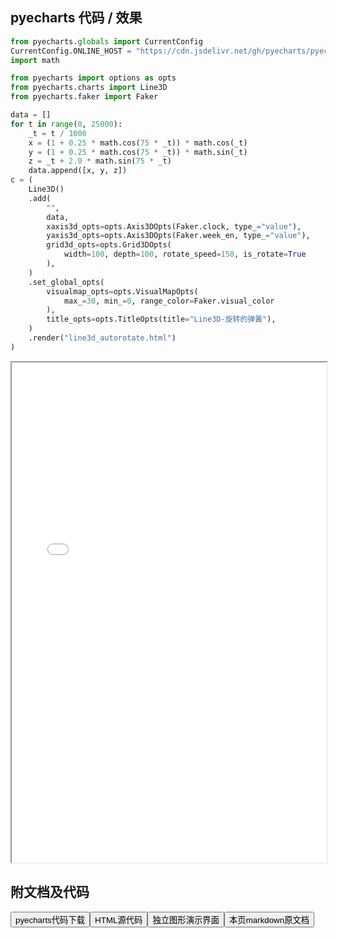 
## pyecharts 代码 / 效果

```python
from pyecharts.globals import CurrentConfig
CurrentConfig.ONLINE_HOST = "https://cdn.jsdelivr.net/gh/pyecharts/pyecharts-assets@latest/assets/"
import math

from pyecharts import options as opts
from pyecharts.charts import Line3D
from pyecharts.faker import Faker

data = []
for t in range(0, 25000):
    _t = t / 1000
    x = (1 + 0.25 * math.cos(75 * _t)) * math.cos(_t)
    y = (1 + 0.25 * math.cos(75 * _t)) * math.sin(_t)
    z = _t + 2.0 * math.sin(75 * _t)
    data.append([x, y, z])
c = (
    Line3D()
    .add(
        "",
        data,
        xaxis3d_opts=opts.Axis3DOpts(Faker.clock, type_="value"),
        yaxis3d_opts=opts.Axis3DOpts(Faker.week_en, type_="value"),
        grid3d_opts=opts.Grid3DOpts(
            width=100, depth=100, rotate_speed=150, is_rotate=True
        ),
    )
    .set_global_opts(
        visualmap_opts=opts.VisualMapOpts(
            max_=30, min_=0, range_color=Faker.visual_color
        ),
        title_opts=opts.TitleOpts(title="Line3D-旋转的弹簧"),
    )
    .render("line3d_autorotate.html")
)

```

<iframe width="100%" height="800px" src="/pyecharts/Line3D/line3d_autorotate.html"></iframe>

## 附文档及代码

<a href="https://cdn.jsdelivr.net/gh/wfy-belief/python/docs/pyecharts/Line3D/line3d_autorotate.py"><button class="mybutton">pyecharts代码下载</button></a><a href="https://cdn.jsdelivr.net/gh/wfy-belief/python/docs/pyecharts/Line3D/line3d_autorotate.html"><button class="mybutton">HTML源代码</button></a><a href="https://python.wfyblog.cn/pyecharts/Line3D/line3d_autorotate.html"><button class="mybutton">独立图形演示界面</button></a><a href="https://cdn.jsdelivr.net/gh/wfy-belief/python/docs/pyecharts/Line3D/line3d_autorotate.md"><button class="mybutton">本页markdown原文档</button></a>